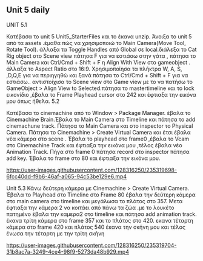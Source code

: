 ## Unit 5 daily
UNIT 5.1 

Κατέβασα το unit 5 Unit5_StarterFiles και το έκανα unzip.
Άνοιξα το unit 5 από τα assets .έμαθα πώς να χρησιμοποιώ το Main Camera(Move Tool, Rotate Tool).
άλλαξα  τα Toggle Handles από Global σε local.διάλεξα το Cat Rig object στο  Scene view πάτησα  F για να εστιάσω στην γάτα  , πάτησα το Main Camera και Ctrl/Cmd + Shift + F η Align With View στο gameobject .
άλλαξα το Aspect Ratio στο 16:9. Χρησιμοποίησα τα πλήκτρα W, A, S, ,D,Q,E για να περιηγηθώ και ξανά πάτησα το  Ctrl/Cmd + Shift + F για να εστιάσω..
αντιστοίχισα το  Scene view στο  Game view με το να πατήσω το GameObject > Align View to Selected.πάτησα το mastertimeline και το lock εικονίδιο ,έβαλα το Frame Playhead cursor στο 242 και  έφτιαξα την εικόνα μου όπως ήθελα.
5.2

Κατέβασα το cinemachine από το Window > Package Manager.
έβαλα το Cinemachine Brain.Έβαλα το  Main Camera στο Timeline και πάτησα το add cinemachune track.
Πάτησα το Main Camera και στο inspector το Physical Camera. 
Πάτησα το Cinemachine > Create Virtual Camera και έτσι έβαλα νέα κάμερα στο scene .
Έβαλα το playhead στο frame0 ,έβαλα το Vcam στο Cinemachine Track και έφτιαξα την εικόνα μου ,τέλος έβαλα νέο Animation Track.
Πήγα στο frame 0 πάτησα record στο inspector πάτησα add key. Έβαλα το frame στο 80 και έφτιαξα την εικόνα μου.


https://user-images.githubusercontent.com/128316250/235319698-6fcc40dd-f9b6-46af-a065-94c53be129e6.mp4



 Unit 5.3
Κάνω δεύτερη κάμερα με Cinemachine > Create Virtual Camera.
Έβαλα το Playhead στο Timeline στο Frame 80 έβαλα την δεύτερη κάμερα στο main camera στο timeline και μεγάλωσα το πλάτος στο 357.
Μετα έφτιαξα την κάμερα 2 να κοιτάει από πάνω τα ζώα .με το λουκέτο πατημένο έβαλα την καμερα2 στο timeline και πάτησα add animation track.
έκανα τρίτη κάμερα στο frame 357 και το πλάτος στο 420.
εκανα τέταρτη κάμερα στο frame 420 και πλάτος 540 έκανα την σκήνη μου και τέλος ένωσα την τέταρτη με την τρίτη σκήνη 





https://user-images.githubusercontent.com/128316250/235319704-31b8ac7a-3249-4ce4-98f9-5273da48b929.mp4







